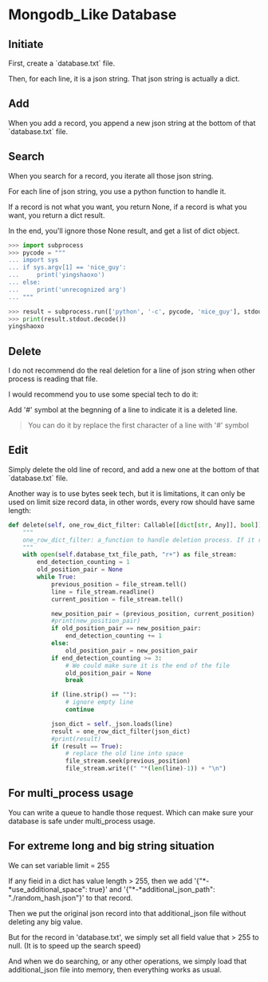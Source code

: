 # Mongodb\_Like Database

## Initiate

First, create a \`database.txt\` file.

Then, for each line, it is a json string. That json string is actually a dict.

## Add

When you add a record, you append a new json string at the bottom of that \`database.txt\` file.

## Search

When you search for a record, you iterate all those json string.

For each line of json string, you use a python function to handle it.

If a record is not what you want, you return None, if a record is what you want, you return a dict result.

In the end, you'll ignore those None result, and get a list of dict object.

```python
>>> import subprocess
>>> pycode = """
... import sys
... if sys.argv[1] == 'nice_guy':
...     print('yingshaoxo')
... else:
...     print('unrecognized arg')
... """

>>> result = subprocess.run(['python', '-c', pycode, 'nice_guy'], stdout=subprocess.PIPE)
>>> print(result.stdout.decode())
yingshaoxo
```

## Delete

I do not recommend do the real deletion for a line of json string when other process is reading that file.

I would recommend you to use some special tech to do it:

Add '#' symbol at the begnning of a line to indicate it is a deleted line.

> You can do it by replace the first character of a line with '#' symbol

## Edit

Simply delete the old line of record, and add a new one at the bottom of that \`database.txt\` file.

Another way is to use bytes seek tech, but it is limitations, it can only be used on limit size record data, in other words, every row should have same length:

```python
def delete(self, one_row_dict_filter: Callable[[dict[str, Any]], bool]):
    """
    one_row_dict_filter: a_function to handle deletion process. If it returns False, we'll ignore it, otherwise, if it is True, we'll delete that row of data.
    """
    with open(self.database_txt_file_path, "r+") as file_stream:
        end_detection_counting = 1
        old_position_pair = None
        while True:
            previous_position = file_stream.tell()
            line = file_stream.readline()
            current_position = file_stream.tell()

            new_position_pair = (previous_position, current_position)
            #print(new_position_pair)
            if old_position_pair == new_position_pair:
                end_detection_counting += 1 
            else:
                old_position_pair = new_position_pair
            if end_detection_counting >= 3:
                # We could make sure it is the end of the file
                old_position_pair = None
                break

            if (line.strip() == ""):
                # ignore empty line
                continue

            json_dict = self._json.loads(line)
            result = one_row_dict_filter(json_dict)
            #print(result)
            if (result == True):
                # replace the old line into space
                file_stream.seek(previous_position)
                file_stream.write((" "*(len(line)-1)) + "\n")
```

## For multi\_process usage

You can write a queue to handle those request. Which can make sure your database is safe under multi\_process usage.

## For extreme long and big string situation

We can set variable limit = 255

If any fieid in a dict has value length > 255, then we add '{"\*-\*use\_additional\_space": true}' and '{"\*-\*additional\_json\_path": "./random\_hash.json"}' to that record.

Then we put the original json record into that additional\_json file without deleting any big value.

But for the record in 'database.txt', we simply set all field value that > 255 to null. (It is to speed up the search speed)

And when we do searching, or any other operations, we simply load that additional\_json file into memory, then everything works as usual.
